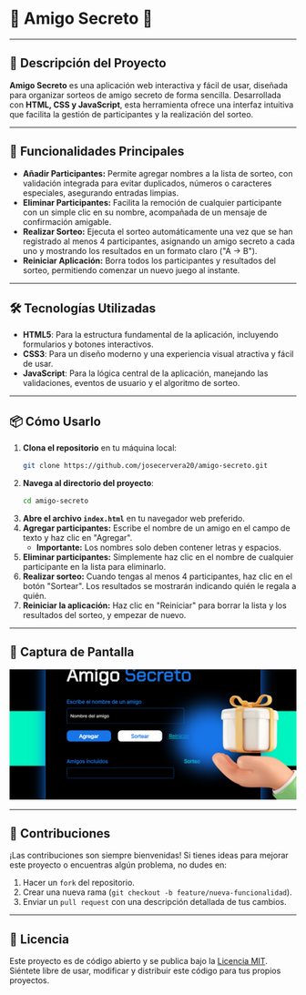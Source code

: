 # 🎁 Amigo Secreto 🎉

---

## 📝 Descripción del Proyecto

**Amigo Secreto** es una aplicación web interactiva y fácil de usar, diseñada para organizar sorteos de amigo secreto de forma sencilla. Desarrollada con **HTML, CSS y JavaScript**, esta herramienta ofrece una interfaz intuitiva que facilita la gestión de participantes y la realización del sorteo.

---

## 🚀 Funcionalidades Principales

* **Añadir Participantes:** Permite agregar nombres a la lista de sorteo, con validación integrada para evitar duplicados, números o caracteres especiales, asegurando entradas limpias.
* **Eliminar Participantes:** Facilita la remoción de cualquier participante con un simple clic en su nombre, acompañada de un mensaje de confirmación amigable.
* **Realizar Sorteo:** Ejecuta el sorteo automáticamente una vez que se han registrado al menos 4 participantes, asignando un amigo secreto a cada uno y mostrando los resultados en un formato claro ("A → B").
* **Reiniciar Aplicación:** Borra todos los participantes y resultados del sorteo, permitiendo comenzar un nuevo juego al instante.

---

## 🛠️ Tecnologías Utilizadas

* **HTML5**: Para la estructura fundamental de la aplicación, incluyendo formularios y botones interactivos.
* **CSS3**: Para un diseño moderno y una experiencia visual atractiva y fácil de usar.
* **JavaScript**: Para la lógica central de la aplicación, manejando las validaciones, eventos de usuario y el algoritmo de sorteo.

---

## 📦 Cómo Usarlo

1.  **Clona el repositorio** en tu máquina local:
    ```bash
    git clone https://github.com/josecervera20/amigo-secreto.git
    ```
2.  **Navega al directorio del proyecto**:
    ```bash
    cd amigo-secreto
    ```
3.  **Abre el archivo `index.html`** en tu navegador web preferido.
4.  **Agregar participantes:** Escribe el nombre de un amigo en el campo de texto y haz clic en "Agregar".
    * **Importante:** Los nombres solo deben contener letras y espacios.
5.  **Eliminar participantes:** Simplemente haz clic en el nombre de cualquier participante en la lista para eliminarlo.
6.  **Realizar sorteo:** Cuando tengas al menos 4 participantes, haz clic en el botón "Sortear". Los resultados se mostrarán indicando quién le regala a quién.
7.  **Reiniciar la aplicación:** Haz clic en "Reiniciar" para borrar la lista y los resultados del sorteo, y empezar de nuevo.

---

## 🎨 Captura de Pantalla

![Captura de pantalla de la aplicación Amigo Secreto](./assets/image.png)

---

## 🤝 Contribuciones

¡Las contribuciones son siempre bienvenidas! Si tienes ideas para mejorar este proyecto o encuentras algún problema, no dudes en:

1.  Hacer un `fork` del repositorio.
2.  Crear una nueva rama (`git checkout -b feature/nueva-funcionalidad`).
3.  Enviar un `pull request` con una descripción detallada de tus cambios.

---

## 📄 Licencia

Este proyecto es de código abierto y se publica bajo la [Licencia MIT](LICENSE). Siéntete libre de usar, modificar y distribuir este código para tus propios proyectos.
